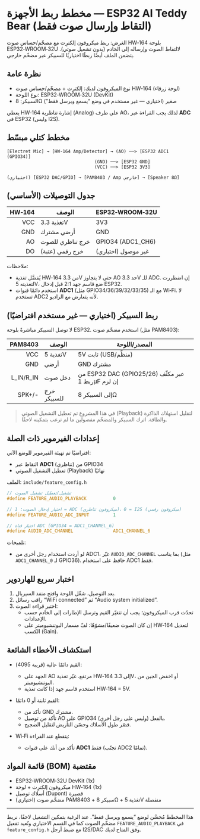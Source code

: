 # مخطط ربط الأجهزة — ESP32 AI Teddy Bear (التقاط وإرسال صوت فقط)

الغرض: ربط ميكروفون إلكترِت مع مضخّم/حساس صوت HW‑164 بلوحة ESP32‑WROOM‑32U لالتقاط الصوت وإرساله إلى الخادم (بدون تشغيل صوتي). يتضمن الملف أيضًا ربطًا اختياريًا للسبيكر عبر مضخّم خارجي.

## نظرة عامة

- نوع الميكروفون لديك: إلكترِت + مضخّم/حساس صوت HW‑164 (لوحة زرقاء)
- نوع اللوحة: ESP32‑WROOM‑32U (DevKit)
- السبيكر: 8Ω صغير (اختياري — غير مستخدم في وضع “يسمع ويرسل فقط”)

يعطي HW‑164 إشارة تناظرية (Analog) على طرف AO، لذلك يجب القراءة عبر **ADC** في ESP32 (وليس I2S).

## مخطط كتلي مبسّط

```
[Electret Mic] → [HW-164 Amp/Detector] → (AO) ──> [ESP32 ADC1 (GPIO34)]
                                 (GND) ──> [ESP32 GND]
                                 (VCC) ──> [ESP32 3V3]

(اختياري) [ESP32 DAC/GPIO] → [PAM8403 / Amp خارجي] → [Speaker 8Ω]
```

## جدول التوصيلات (الأساسي)

| HW‑164 | الوصف              | ESP32‑WROOM‑32U |
|-------:|--------------------|-----------------|
| VCC    | تغذية 3.3V        | 3V3             |
| GND    | أرضي مشترك        | GND             |
| AO     | خرج تناظري للصوت  | GPIO34 (ADC1_CH6) |
| DO     | خرج رقمي (عتبة)   | غير موصول (اختياري) |

ملاحظات:
- يُفضَّل تغذية HW‑164 من 3.3V حتى لا يتجاوز AO حد 3.3V للـ ADC. إن اضطررت لتغذيته 5V، ضع قاسم جهد 2:1 قبل إدخال ESP32.
- استخدم دائمًا قنوات **ADC1** (مثل GPIO34/36/39/32/33/35) مع الـ Wi‑Fi. لا تستخدم ADC2 لأنه يتعارض مع الراديو.

## ربط السبيكر (اختياري — غير مستخدم افتراضيًا)

لا توصل السبيكر مباشرةً بلوحة ESP32. استخدم مضخّم صوت (مثل PAM8403):

| PAM8403 | الوصف        | المصدر/اللوحة |
|--------:|--------------|----------------|
| VCC     | تغذية 5V     | 5V ثابت (USB/منظّم) |
| GND     | أرضي          | GND مشترك |
| L_IN/R_IN | دخل صوت     | من ESP32 DAC (GPIO25/26) عبر مكثّف ربط 1µF إن لزم |
| SPK+/-  | خرج للسبيكر  | إلى السبيكر 8Ω |

> في هذا المشروع تم تعطيل التشغيل الصوتي (Playback) لتقليل استهلاك الذاكرة والطاقة. اترك السبيكر والمضخّم مفصولين ما لم ترغب بتمكينه لاحقًا.

## إعدادات الفيرموير ذات الصلة

افتراضيًا تم تهيئة الفيرموير للوضع الآتي:

- التقاط عبر **ADC1** (تناظري) من GPIO34
- تعطيل التشغيل الصوتي (Playback) نهائيًا

الملف: `include/feature_config.h`

```c
// تشغيل/تعطيل تشغيل الصوت
#define FEATURE_AUDIO_PLAYBACK          0

// اختيار إدخال الصوت: 1 = ADC (ميكروفون تناظري)، 0 = I2S (ميكروفون رقمي)
#define FEATURE_AUDIO_ADC_INPUT         1

// اختيار قناة ADC (GPIO34 = ADC1_CHANNEL_6)
#define AUDIO_ADC_CHANNEL               ADC1_CHANNEL_6
```

تلميحات:
- لو أردت استخدام رجل أخرى من ADC1، غيّر `AUDIO_ADC_CHANNEL` بما يناسب (مثل `ADC1_CHANNEL_0` لـ GPIO36). حافظ على استخدام ADC1 فقط.

## اختبار سريع للهاردوير

1) بعد التوصيل، شغّل اللوحة وافتح منفذ السيريال. 
2) راقب رسائل “WiFi connected” ثم “Audio system initialized”.
3) اختبر قراءة الصوت:
   - تحدّث قرب الميكروفون؛ يجب أن تتغيّر القيم وترسل الإطارات إلى الخادم حسب الإعدادات.
   - إن كان الصوت ضعيفًا/مشوّهًا: لفّ مسمار البوتنشيوميتر على HW‑164 لتعديل الكسب (Gain).

## استكشاف الأخطاء الشائعة

- القيم دائمًا عالية (قريبة 4095):
  - الجهد على AO مرتفع. غيّر تغذية HW‑164 إلى 3.3V، أو اخفض الجين من البوتنشيوميتر.
  - استخدم قاسم جهد إذا كانت تغذية HW‑164 = 5V.

- القيم ثابتة أو 0 دائمًا:
  - تأكد من GND مشترك.
  - تأكد من توصيل AO على GPIO34 بالفعل (وليس على رجل أخرى).
  - قصّر طول الأسلاك وحسّن التأريض لتقليل الضجيج.

- Wi‑Fi يتقطع عند القراءة:
  - تأكد من أنك على قنوات **ADC1** فقط (تجنّب ADC2 تمامًا).

## قائمة المواد (BOM) مقتضبة

- ESP32‑WROOM‑32U DevKit (1x)
- ميكروفون إلكترِت + لوحة HW‑164 (1x)
- أسلاك توصيل (Dupont) قصيرة
- (اختياري) مضخّم صوت PAM8403 + سبيكر 8Ω + تغذية 5V منفصلة

---

هذا المخطط مُحسَّن لوضع “يسمع ويرسل فقط”. عند الرغبة بتمكين التشغيل لاحقًا، نربط مضخّم الصوت كما في القسم الاختياري ونُعيد تفعيل `FEATURE_AUDIO_PLAYBACK` في `feature_config.h` مع ضبط أرجل I2S/DAC وفق المتاح لديك.

